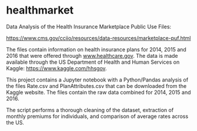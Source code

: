 # healthmarket
Data Analysis of the Health Insurance Marketplace Public Use Files:

https://www.cms.gov/cciio/resources/data-resources/marketplace-puf.html

The files contain information on health insurance plans for 2014, 2015 and 2016 that were offered through www.healthcare.gov. The data is made available through the US Department of Health and Human Services on Kaggle: https://www.kaggle.com/hhsgov.

This project contains a Jupyter notebook with a Python/Pandas analysis of the files Rate.csv and PlanAttributes.csv that can be downloaded from the Kaggle website. The files contain the raw data combined for 2014, 2015 and 2016. 

The script performs a thorough cleaning of the dataset, extraction of monthly premiums for individuals, and comparison of average rates across the US. 
